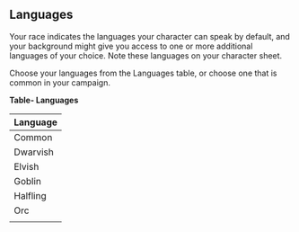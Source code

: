 ## Languages

Your race indicates the languages your character can speak by default, and your background might give you access to one or more additional languages of your choice. Note these languages on your character sheet.

Choose your languages from the Languages table, or choose one that is common in your campaign.

**Table- Languages**

| Language |
|----------|
| Common   |
| Dwarvish |
| Elvish   |
| Goblin   |
| Halfling |
| Orc      |
|          |
